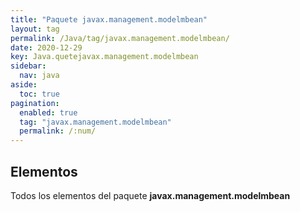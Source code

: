 ```yaml
---
title: "Paquete javax.management.modelmbean"
layout: tag
permalink: /Java/tag/javax.management.modelmbean/
date: 2020-12-29
key: Java.quetejavax.management.modelmbean
sidebar: 
  nav: java
aside: 
  toc: true
pagination: 
  enabled: true
  tag: "javax.management.modelmbean"
  permalink: /:num/
---
```


<h2>Elementos</h2>
Todos los elementos del paquete <strong>javax.management.modelmbean</strong>
